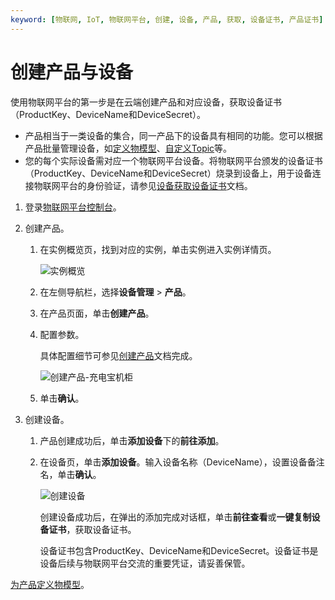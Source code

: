 ```yaml
---
keyword: [物联网, IoT, 物联网平台, 创建, 设备, 产品, 获取, 设备证书, 产品证书]
---
```


# 创建产品与设备

使用物联网平台的第一步是在云端创建产品和对应设备，获取设备证书（ProductKey、DeviceName和DeviceSecret）。

-   产品相当于一类设备的集合，同一产品下的设备具有相同的功能。您可以根据产品批量管理设备，如[定义物模型](/cn.zh-CN/设备管理/物模型/单个添加物模型.md)、[自定义Topic](/cn.zh-CN/设备接入/消息通信Topic/自定义Topic.md)等。
-   您的每个实际设备需对应一个物联网平台设备。将物联网平台颁发的设备证书（ProductKey、DeviceName和DeviceSecret）烧录到设备上，用于设备连接物联网平台的身份验证，请参见[设备获取设备证书](/cn.zh-CN/设备接入/设备获取设备证书/概述.md)文档。

1.  登录[物联网平台控制台](http://iot.console.aliyun.com/)。

2.  创建产品。

    1.  在实例概览页，找到对应的实例，单击实例进入实例详情页。

        ![实例概览](https://static-aliyun-doc.oss-cn-hangzhou.aliyuncs.com/assets/img/zh-CN/9275903061/p174584.png)

    2.  在左侧导航栏，选择**设备管理** \> **产品**。

    3.  在产品页面，单击**创建产品**。

    4.  配置参数。

        具体配置细节可参见[创建产品](/cn.zh-CN/设备接入/创建产品.md)文档完成。

        ![创建产品-充电宝机柜](https://static-aliyun-doc.oss-cn-hangzhou.aliyuncs.com/assets/img/zh-CN/1448903061/p174614.gif)

    5.  单击**确认**。

3.  创建设备。

    1.  产品创建成功后，单击**添加设备**下的**前往添加**。

    2.  在设备页，单击**添加设备**。输入设备名称（DeviceName），设置设备备注名，单击**确认**。

        ![创建设备](https://static-aliyun-doc.oss-cn-hangzhou.aliyuncs.com/assets/img/zh-CN/0447749951/p101738.png)

        创建设备成功后，在弹出的添加完成对话框，单击**前往查看**或**一键复制设备证书**，获取设备证书。

        设备证书包含ProductKey、DeviceName和DeviceSecret。设备证书是设备后续与物联网平台交流的重要凭证，请妥善保管。


[为产品定义物模型](/cn.zh-CN/入门教程/快速玩转物联网平台/为产品定义物模型.md)。

